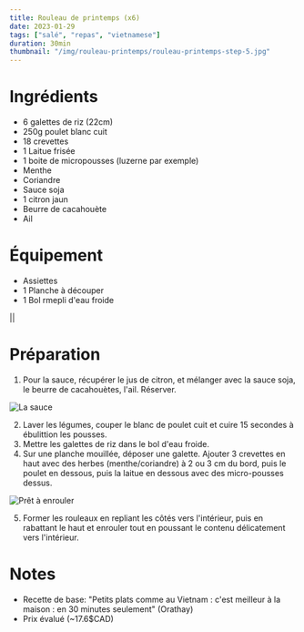 ```yaml
---
title: Rouleau de printemps (x6)
date: 2023-01-29
tags: ["salé", "repas", "vietnamese"]
duration: 30min
thumbnail: "/img/rouleau-printemps/rouleau-printemps-step-5.jpg"
---
```



# Ingrédients

+ 6 galettes de riz (22cm)
+ 250g poulet blanc cuit
+ 18 crevettes
+ 1 Laitue frisée
+ 1 boite de micropousses (luzerne par exemple)
+ Menthe
+ Coriandre
+ Sauce soja
+ 1 citron jaun
+ Beurre de cacahouète
+ Ail

# Équipement

+ Assiettes
+ 1 Planche à découper
+ 1 Bol rmepli d'eau froide

||
# Préparation

1. Pour la sauce, récupérer le jus de citron, et mélanger avec la sauce soja,
le beurre de cacahouètes, l'ail. Réserver.

![La sauce](/img/rouleau-printemps/rouleau-printemps-step-1.jpg)

2. Laver les légumes, couper le blanc de poulet cuit et cuire 15 secondes à
ébulittion les pousses.
3. Mettre les galettes de riz dans le bol d'eau froide.
4. Sur une planche mouillée, déposer une galette. Ajouter 3 crevettes en haut avec
des herbes (menthe/coriandre) à 2 ou 3 cm du bord, puis le poulet en dessous,
puis la laitue en dessous avec des micro-pousses dessus.

![Prêt à enrouler](/img/rouleau-printemps/rouleau-printemps-step-4.jpg)

5. Former les rouleaux en repliant les côtés vers l'intérieur, puis en rabattant
le haut et enrouler tout en poussant le contenu délicatement vers l'intérieur.

# Notes

+ Recette de base: "Petits plats comme au Vietnam : c'est meilleur à la maison : en 30 minutes seulement" (Orathay)
+ Prix évalué (~17.6$CAD)